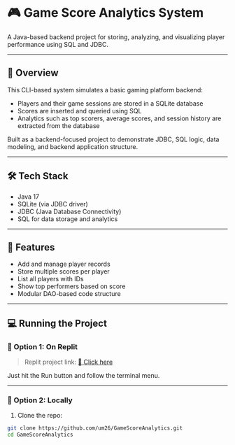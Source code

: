 # 🎮 Game Score Analytics System

A Java-based backend project for storing, analyzing, and visualizing player performance using SQL and JDBC.

---

## 📌 Overview

This CLI-based system simulates a basic gaming platform backend:

- Players and their game sessions are stored in a SQLite database
- Scores are inserted and queried using SQL
- Analytics such as top scorers, average scores, and session history are extracted from the database

Built as a backend-focused project to demonstrate JDBC, SQL logic, data modeling, and backend application structure.

---

## 🛠 Tech Stack

- Java 17
- SQLite (via JDBC driver)
- JDBC (Java Database Connectivity)
- SQL for data storage and analytics

---

## 🚀 Features

- Add and manage player records
- Store multiple scores per player
- List all players with IDs
- Show top performers based on score
- Modular DAO-based code structure

---

## 💻 Running the Project

### 🔸 Option 1: On Replit

> Replit project link: [🔗 Click here](https://replit.com/@utkarsh70233405/GameScoreAnalytics?v=1)

Just hit the Run button and follow the terminal menu.

---

### 🔸 Option 2: Locally

1. Clone the repo:
```bash
git clone https://github.com/um26/GameScoreAnalytics.git
cd GameScoreAnalytics

